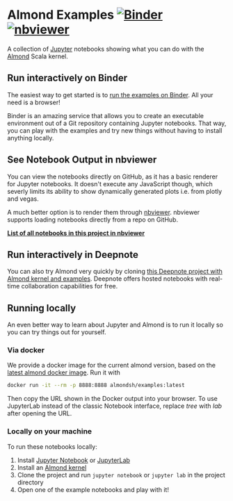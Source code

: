 # Almond Examples [![Binder](https://mybinder.org/badge_logo.svg)](https://mybinder.org/v2/gh/vitaly-zverev/examples/master?urlpath=lab%2Ftree%2Fnotebooks%2Findex.ipynb) [![nbviewer](https://img.shields.io/badge/view%20on-nbviewer-brightgreen.svg)](https://nbviewer.jupyter.org/github/vitaly-zverev/almond-examples/tree/master/notebooks/index.ipynb) 


A collection of [Jupyter](http://jupyter.org/) notebooks showing what you can do with the [Almond](https://almond.sh) Scala kernel.

## Run interactively on Binder
The easiest way to get started is to [run the examples on Binder](https://mybinder.org/v2/gh/almond-sh/examples/master?urlpath=lab%2Ftree%2Fnotebooks%2Findex.ipynb).
All your need is a browser!

Binder is an amazing service that allows you to create an executable environment out of a Git repository containing
Jupyter notebooks. That way, you can play with the examples and try new things without having to install anything locally.

## See Notebook Output in nbviewer
You can view the notebooks directly on GitHub, as it has a basic renderer for Jupyter notebooks. It doesn't execute any JavaScript though, which severly limits its ability to show dynamically generated plots i.e. from plotly and vegas.

A much better option is to render them through [nbviewer](https://nbviewer.jupyter.org/). nbviewer supports loading notebooks directly from a repo on GitHub.

**[List of all notebooks in this project in nbviewer](https://nbviewer.jupyter.org/github/almond-sh/almond-examples/tree/master/notebooks/index.ipynb)**

## Run interactively in Deepnote
You can also try Almond very quickly by cloning [this Deepnote project with Almond kernel and examples](https://deepnote.com/project/9970220b-94df-4e6e-9695-85dda6b14c59#%2Fexamples%2Fnotebooks%2Findex.ipynb). Deepnote offers hosted notebooks with real-time collaboration capabilities for free.

## Running locally
An even better way to learn about Jupyter and Almond is to run it locally so you can try things out for yourself.

### Via docker
We provide a docker image for the current almond version, based on the [latest almond docker image](https://almond.sh/docs/try-docker). Run it with

```bash
docker run -it --rm -p 8888:8888 almondsh/examples:latest
```

Then copy the URL shown in the Docker output into your browser.
To use JupyterLab instead of the classic Notebook interface, replace *tree* with *lab* after opening the URL.

### Locally on your machine
To run these notebooks locally:
1. Install [Jupyter Notebook](http://jupyter.org/install) or [JupyterLab](https://jupyterlab.readthedocs.io/en/stable/)
2. Install an [Almond kernel](https://almond.sh/docs/quick-start-install)
3. Clone the project and run `jupyter notebook` or `jupyter lab` in the project directory
4. Open one of the example notebooks and play with it!

